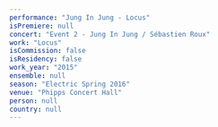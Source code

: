 ```yaml
---
performance: "Jung In Jung - Locus"
isPremiere: null
concert: "Event 2 - Jung In Jung / Sébastien Roux"
work: "Locus"
isCommission: false
isResidency: false
work_year: "2015"
ensemble: null
season: "Electric Spring 2016"
venue: "Phipps Concert Hall"
person: null
country: null
---
```


